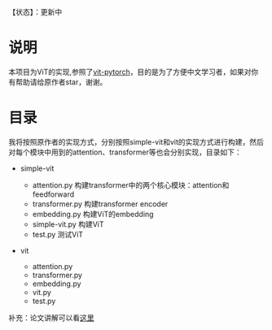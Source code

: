 【状态】：更新中

# 说明    

本项目为ViT的实现,参照了[vit-pytorch](https://github.com/lucidrains/vit-pytorch#)，目的是为了方便中文学习者，如果对你有帮助请给原作者star，谢谢。    


# 目录    
我将按照原作者的实现方式，分别按照simple-vit和vit的实现方式进行构建，然后对每个模块中用到的attention、transformer等也会分别实现，目录如下：

- simple-vit
    - attention.py        构建transformer中的两个核心模块：attention和feedforward
    - transformer.py      构建transformer encoder
    - embedding.py        构建ViT的embedding
    - simple-vit.py       构建ViT
    - test.py             测试ViT

- vit
    - attention.py
    - transformer.py
    - embedding.py
    - vit.py
    - test.py

补充：论文讲解可以看[这里](http://github.com/CliffKai/CS-learning/blob/main/Paper%20Reading/ViT.md)      